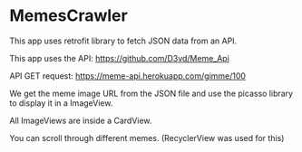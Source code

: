 # MemesCrawler

This app uses retrofit library to fetch JSON data from an API.

This app uses the API: https://github.com/D3vd/Meme_Api

API GET request: https://meme-api.herokuapp.com/gimme/100

We get the meme image URL from the JSON file and use the picasso library to display it in a ImageView.

All ImageViews are inside a CardView.

You can scroll through different memes. (RecyclerView was used for this)

